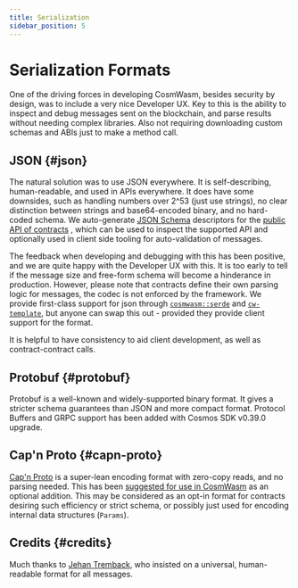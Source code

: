 ```yaml
---
title: Serialization
sidebar_position: 5
---
```


# Serialization Formats

One of the driving forces in developing CosmWasm, besides security by design, was to include a very nice Developer UX.
Key to this is the ability to inspect and debug messages sent on the blockchain, and parse results without needing
complex libraries. Also not requiring downloading custom schemas and ABIs just to make a method call.

## JSON {#json}

The natural solution was to use JSON everywhere. It is self-describing, human-readable, and used in APIs everywhere. It
does have some downsides, such as handling numbers over 2^53 (just use strings), no clear distinction between strings
and base64-encoded binary, and no hard-coded schema. We auto-generate [JSON Schema](https://json-schema.org/)
descriptors for the [public API of contracts](https://github.com/CosmWasm/cw-examples/tree/main/contracts/escrow/schema)
, which can be used to inspect the supported API and optionally used in client side tooling for auto-validation of
messages.

The feedback when developing and debugging with this has been positive, and we are quite happy with the Developer UX
with this. It is too early to tell if the message size and free-form schema will become a hinderance in production.
However, please note that contracts define their own parsing logic for messages, the codec is not enforced by the
framework. We provide first-class support for json through
[`cosmwasm::serde`](https://github.com/CosmWasm/serde-json-wasm) and
[`cw-template`](https://github.com/CosmWasm/cw-template), but anyone can swap this out - provided they provide
client support for the format.

It is helpful to have consistency to aid client development, as well as contract-contract calls.

## Protobuf {#protobuf}

Protobuf is a well-known and widely-supported binary format. It gives a stricter schema guarantees than JSON and more
compact format. Protocol Buffers and GRPC support has been added with Cosmos SDK v0.39.0 upgrade.

## Cap'n Proto {#capn-proto}

[Cap'n Proto](https://capnproto.org/) is a super-lean encoding format with zero-copy reads, and no parsing needed. This
has been [suggested for use in CosmWasm](https://github.com/CosmWasm/cosmwasm/issues/78) as an optional addition. This
may be considered as an opt-in format for contracts desiring such efficiency or strict schema, or possibly just used for
encoding internal data structures (`Params`).

## Credits {#credits}

Much thanks to [Jehan Tremback](https://github.com/jtremback), who insisted on a universal, human-readable format for
all messages.
